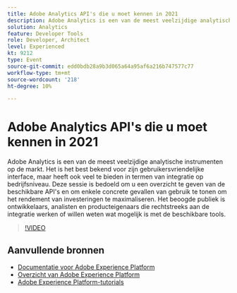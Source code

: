 ```yaml
---
title: Adobe Analytics API's die u moet kennen in 2021
description: Adobe Analytics is een van de meest veelzijdige analytische instrumenten op de markt. Het is het best bekend voor zijn gebruikersvriendelijke interface, maar heeft ook veel te bieden in termen van integratie op bedrijfsniveau. Deze sessie is bedoeld om u een overzicht te geven van de beschikbare API's en om enkele concrete gevallen van gebruik te tonen om het rendement van investeringen te maximaliseren. Het beoogde publiek is ontwikkelaars, analisten en producteigenaars die rechtstreeks aan de integratie werken of willen weten wat mogelijk is met de beschikbare tools.
solution: Analytics
feature: Developer Tools
role: Developer, Architect
level: Experienced
kt: 9212
type: Event
source-git-commit: edd0bdb28a9b3d065a64a95af6a216b747577c77
workflow-type: tm+mt
source-wordcount: '218'
ht-degree: 10%

---
```


# Adobe Analytics API&#39;s die u moet kennen in 2021

Adobe Analytics is een van de meest veelzijdige analytische instrumenten op de markt. Het is het best bekend voor zijn gebruikersvriendelijke interface, maar heeft ook veel te bieden in termen van integratie op bedrijfsniveau. Deze sessie is bedoeld om u een overzicht te geven van de beschikbare API&#39;s en om enkele concrete gevallen van gebruik te tonen om het rendement van investeringen te maximaliseren. Het beoogde publiek is ontwikkelaars, analisten en producteigenaars die rechtstreeks aan de integratie werken of willen weten wat mogelijk is met de beschikbare tools.

>[!VIDEO](https://video.tv.adobe.com/v/337576/?quality=12&learn=on&hidetitle=true)

## Aanvullende bronnen

- [Documentatie voor Adobe Experience Platform](https://experienceleague.adobe.com/docs/experience-platform.html)
- [Overzicht van Adobe Experience Platform](https://experienceleague.adobe.com/docs/experience-platform/landing/home.html)
- [Adobe Experience Platform-tutorials](https://experienceleague.adobe.com/docs/platform-learn/tutorials/overview.html?lang=nl)
